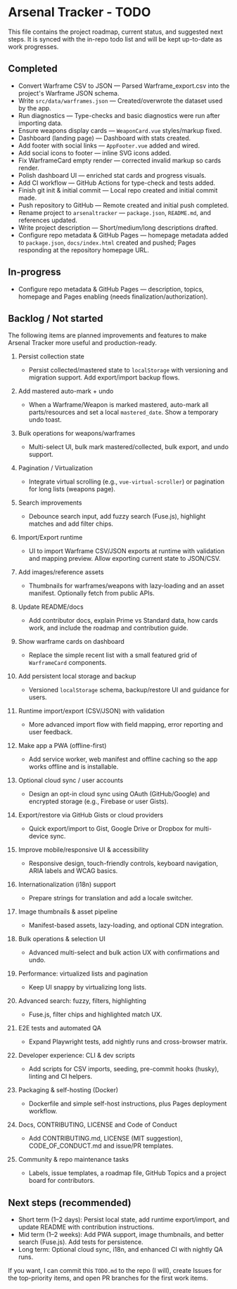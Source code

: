 # Arsenal Tracker - TODO

This file contains the project roadmap, current status, and suggested next steps. It is synced with the in-repo todo list and will be kept up-to-date as work progresses.

## Completed

- Convert Warframe CSV to JSON — Parsed Warframe_export.csv into the project's Warframe JSON schema.
- Write `src/data/warframes.json` — Created/overwrote the dataset used by the app.
- Run diagnostics — Type-checks and basic diagnostics were run after importing data.
- Ensure weapons display cards — `WeaponCard.vue` styles/markup fixed.
- Dashboard (landing page) — Dashboard with stats created.
- Add footer with social links — `AppFooter.vue` added and wired.
- Add social icons to footer — inline SVG icons added.
- Fix WarframeCard empty render — corrected invalid markup so cards render.
- Polish dashboard UI — enriched stat cards and progress visuals.
- Add CI workflow — GitHub Actions for type-check and tests added.
- Finish git init & initial commit — Local repo created and initial commit made.
- Push repository to GitHub — Remote created and initial push completed.
- Rename project to `arsenaltracker` — `package.json`, `README.md`, and references updated.
- Write project description — Short/medium/long descriptions drafted.
 - Configure repo metadata & GitHub Pages — homepage metadata added to `package.json`, `docs/index.html` created and pushed; Pages responding at the repository homepage URL.

## In-progress

- Configure repo metadata & GitHub Pages — description, topics, homepage and Pages enabling (needs finalization/authorization).

## Backlog / Not started

The following items are planned improvements and features to make Arsenal Tracker more useful and production-ready.

1. Persist collection state
   - Persist collected/mastered state to `localStorage` with versioning and migration support. Add export/import backup flows.

2. Add mastered auto-mark + undo
   - When a Warframe/Weapon is marked mastered, auto-mark all parts/resources and set a local `mastered_date`. Show a temporary undo toast.

3. Bulk operations for weapons/warframes
   - Multi-select UI, bulk mark mastered/collected, bulk export, and undo support.

4. Pagination / Virtualization
   - Integrate virtual scrolling (e.g., `vue-virtual-scroller`) or pagination for long lists (weapons page).

5. Search improvements
   - Debounce search input, add fuzzy search (Fuse.js), highlight matches and add filter chips.

6. Import/Export runtime
   - UI to import Warframe CSV/JSON exports at runtime with validation and mapping preview. Allow exporting current state to JSON/CSV.

7. Add images/reference assets
   - Thumbnails for warframes/weapons with lazy-loading and an asset manifest. Optionally fetch from public APIs.

8. Update README/docs
   - Add contributor docs, explain Prime vs Standard data, how cards work, and include the roadmap and contribution guide.

9. Show warframe cards on dashboard
   - Replace the simple recent list with a small featured grid of `WarframeCard` components.

10. Add persistent local storage and backup
	- Versioned `localStorage` schema, backup/restore UI and guidance for users.

11. Runtime import/export (CSV/JSON) with validation
	- More advanced import flow with field mapping, error reporting and user feedback.

12. Make app a PWA (offline-first)
	- Add service worker, web manifest and offline caching so the app works offline and is installable.

13. Optional cloud sync / user accounts
	- Design an opt-in cloud sync using OAuth (GitHub/Google) and encrypted storage (e.g., Firebase or user Gists).

14. Export/restore via GitHub Gists or cloud providers
	- Quick export/import to Gist, Google Drive or Dropbox for multi-device sync.

15. Improve mobile/responsive UI & accessibility
	- Responsive design, touch-friendly controls, keyboard navigation, ARIA labels and WCAG basics.

16. Internationalization (i18n) support
	- Prepare strings for translation and add a locale switcher.

17. Image thumbnails & asset pipeline
	- Manifest-based assets, lazy-loading, and optional CDN integration.

18. Bulk operations & selection UI
	- Advanced multi-select and bulk action UX with confirmations and undo.

19. Performance: virtualized lists and pagination
	- Keep UI snappy by virtualizing long lists.

20. Advanced search: fuzzy, filters, highlighting
	- Fuse.js, filter chips and highlighted match UX.

21. E2E tests and automated QA
	- Expand Playwright tests, add nightly runs and cross-browser matrix.

22. Developer experience: CLI & dev scripts
	- Add scripts for CSV imports, seeding, pre-commit hooks (husky), linting and CI helpers.

23. Packaging & self-hosting (Docker)
	- Dockerfile and simple self-host instructions, plus Pages deployment workflow.

24. Docs, CONTRIBUTING, LICENSE and Code of Conduct
	- Add CONTRIBUTING.md, LICENSE (MIT suggestion), CODE_OF_CONDUCT.md and issue/PR templates.

25. Community & repo maintenance tasks
	- Labels, issue templates, a roadmap file, GitHub Topics and a project board for contributors.

## Next steps (recommended)

- Short term (1–2 days): Persist local state, add runtime export/import, and update README with contribution instructions.
- Mid term (1–2 weeks): Add PWA support, image thumbnails, and better search (Fuse.js). Add tests for persistence.
- Long term: Optional cloud sync, i18n, and enhanced CI with nightly QA runs.

If you want, I can commit this `TODO.md` to the repo (I will), create Issues for the top-priority items, and open PR branches for the first work items.
